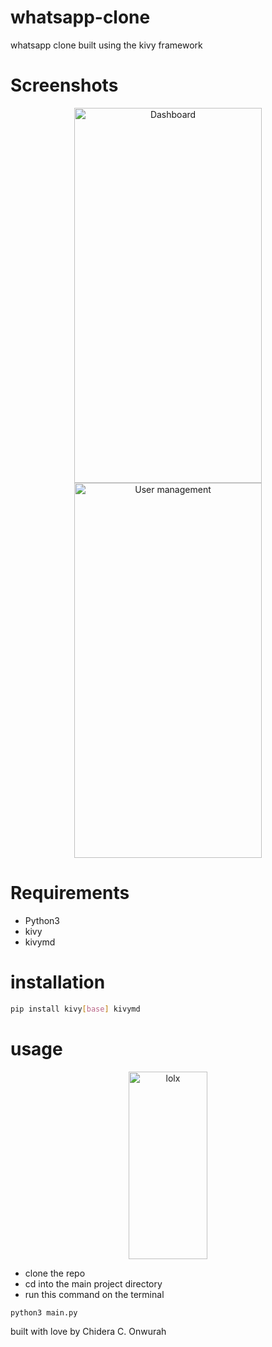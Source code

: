 # whatsapp-clone
whatsapp clone built using the kivy framework

# Screenshots
<p align="center">
    <img title="Dashboard" height="600" src="https://github.com/dera001/whatsapp-clone/blob/main/screenshot/tia5562041183793707689.png" width="300"/>
    <img title="User management" height="600" src="https://github.com/dera001/whatsapp-clone/blob/main/screenshot/tia5538439043647290494.png" width="300"/>
</p>

# Requirements
* Python3 
* kivy 
* kivymd 

# installation
```sh
pip install kivy[base] kivymd
```
# usage

<p align="center">
    <img title="lolx" height="300" src="https://github.com/dera001/whatsapp-clone/blob/main/screenshot/Screenshot%20from%202022-03-22%2020-23-42.png" width="50%"/>
</p>

* clone the repo
* cd into the main project directory
* run this command on the terminal

```sh
python3 main.py
```

built with love by Chidera C. Onwurah
